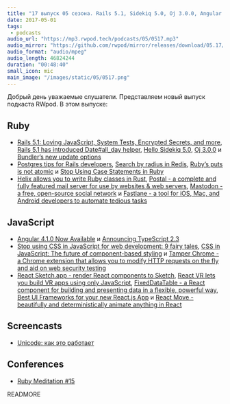 ```yaml
---
title: "17 выпуск 05 сезона. Rails 5.1, Sidekiq 5.0, Oj 3.0.0, Angular 4.1.0, TypeScript 2.3, Helix, Mastodon, React Sketch.app и прочее"
date: 2017-05-01
tags:
 - podcasts
audio_url: "https://mp3.rwpod.tech/podcasts/05/0517.mp3"
audio_mirror: "https://github.com/rwpod/mirror/releases/download/05.17/0517.mp3"
audio_format: "audio/mpeg"
audio_length: 46824244
duration: "00:48:40"
small_icon: mic
main_image: "/images/static/05/0517.png"
---
```


Добрый день уважаемые слушатели. Представляем новый выпуск подкаста RWpod. В этом выпуске:

## Ruby

 - [Rails 5.1: Loving JavaScript, System Tests, Encrypted Secrets, and more](http://weblog.rubyonrails.org/2017/4/27/Rails-5-1-final/), [Rails 5.1 has introduced Date#all_day helper](http://blog.bigbinary.com/2017/04/24/rails-5-1-has-introduced-date-all_day-helper.html), [Hello Sidekiq 5.0](http://www.mikeperham.com/2017/04/25/hello-sidekiq-5.0/), [Oj 3.0.0](http://www.ohler.com/oj/index.html) и [Bundler’s new update options](https://depfu.io/blog/2017/04/25/bundlers-new-update-options)
 - [Postgres tips for Rails developers](https://www.citusdata.com/blog/2017/04/28/postgres-tips-for-rails/), [Search by radius in Redis](http://blog.primehammer.com/2017/04/25/search-by-radius-in-redis/), [Ruby’s puts is not atomic](https://hackernoon.com/rubys-puts-is-not-atomic-889c57fc9a28) и [Stop Using Case Statements in Ruby](http://www.blackbytes.info/2017/04/stop-using-case-statements-in-ruby/)
 - [Helix allows you to write Ruby classes in Rust](https://usehelix.com/), [Postal - a complete and fully featured mail server for use by websites & web servers](https://github.com/atech/postal), [Mastodon - a free, open-source social network](https://mastodon.social/about) и [Fastlane - a tool for iOS, Mac, and Android developers to automate tedious tasks](https://fastlane.tools/)

## JavaScript

 - [Angular 4.1.0 Now Available](http://angularjs.blogspot.com/2017/04/angular-410-now-available.html) и [Announcing TypeScript 2.3](https://blogs.msdn.microsoft.com/typescript/2017/04/27/announcing-typescript-2-3/)
 - [Stop using CSS in JavaScript for web development: 9 fairy tales](https://medium.com/@gajus/stop-using-css-in-javascript-for-web-development-fa32fb873dcc), [CSS in JavaScript: The future of component-based styling](https://medium.freecodecamp.com/css-in-javascript-the-future-of-component-based-styling-70b161a79a32) и [Tamper Chrome - a Chrome extension that allows you to modify HTTP requests on the fly and aid on web security testing](https://github.com/google/tamperchrome)
 - [React Sketch.app - render React components to Sketch](http://airbnb.io/react-sketchapp/), [React VR lets you build VR apps using only JavaScript](https://facebook.github.io/react-vr/), [FixedDataTable - a React component for building and presenting data in a flexible, powerful way](https://facebook.github.io/fixed-data-table/), [Best UI Frameworks for your new React.js App](https://hackernoon.com/the-coolest-react-ui-frameworks-for-your-new-react-app-ad699fffd651) и [React Move - beautifully and deterministically animate anything in React](https://react-move.js.org/)

## Screencasts

 - [Unicode: как это работает](https://www.youtube.com/watch?v=uxMh50ZxpHY)

## Conferences

 - [Ruby Meditation #15](http://www.rubymeditation.com/)

READMORE
